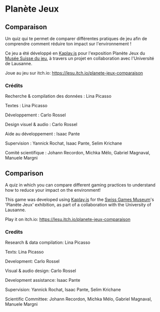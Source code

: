 # Planète Jeux
## Comparaison
Un quiz qui te permet de comparer différentes pratiques de jeu afin de comprendre comment réduire ton impact sur l'environnement !

Ce jeu a été développé en [Kaplay.js](https://kaplayjs.com/) pour l'exposition Planète Jeux du [Musée Suisse du jeu](https://museedujeu.ch/), à travers un projet en collaboration avec l'Université de Lausanne.

Joue au jeu sur itch.io: https://lesu.itch.io/planete-jeux-comparaison
### Crédits
Recherche & compilation des données : Lina Picasso

Textes : Lina Picasso

Développement : Carlo Rossel

Design visuel & audio : Carlo Rossel

Aide au développement : Isaac Pante

Supervision : Yannick Rochat, Isaac Pante, Selim Krichane

Comité scientifique : Johann Recordon, Michka Mélo, Gabriel Magnaval, Manuele Margni

## Comparison

A quiz in which you can compare different gaming practices to understand how to reduce your impact on the environment!

This game was developed using [Kaplay.js](https://kaplayjs.com/) for the [Swiss Games Museum](https://museedujeu.ch/)'s 'Planète Jeux' exhibition, as part of a collaboration with the University of Lausanne.

Play it on itch.io: https://lesu.itch.io/planete-jeux-comparaison
### Credits

Research & data compilation: Lina Picasso

Texts: Lina Picasso

Development: Carlo Rossel

Visual & audio design: Carlo Rossel

Development assistance: Isaac Pante

Supervision: Yannick Rochat, Isaac Pante, Selim Krichane

Scientific Committee: Johann Recordon, Michka Mélo, Gabriel Magnaval, Manuele Margni